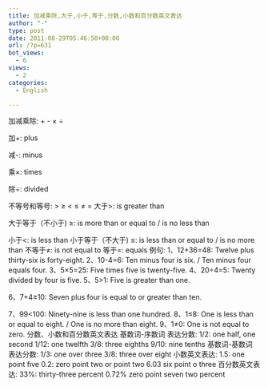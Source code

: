 ```yaml
---
title: 加减乘除,大于,小于,等于,分数,小数和百分数英文表达
author: "-"
type: post
date: 2011-08-29T05:46:50+00:00
url: /?p=631
bot_views:
  - 6
views:
  - 2
categories:
  - English

---
```

加减乘除: + - × ÷
  
加+: plus
  
减-: minus
  
乘×: times
  
除÷: divided

不等号和等号: > ≥ < ≤ ≠ = 大于>: is greater than
  
大于等于（不小于) ≥: is more than or equal to / is no less than
  
小于<: is less than 小于等于（不大于) ≤: is less than or equal to / is no more than 不等于≠: is not equal to 等于=: equals 例句:  1、12+36=48: Twelve plus thirty-six is forty-eight. 2、10-4=6: Ten minus four is six. / Ten minus four equals four. 3、5×5=25: Five times five is twenty-five. 4、20÷4=5: Twenty divided by four is five. 5、5>1: Five is greater than one.
  
6、7+4≥10: Seven plus four is equal to or greater than ten.
  
7、99<100: Ninety-nine is less than one hundred. 8、1≤8: One is less than or equal to eight. / One is no more than eight. 9、1≠0: One is not equal to zero. 分数、小数和百分数英文表达 基数词-序数词 表达分数:  1/2: one half, one second 1/12: one twelfth 3/8: three eighths 9/10: nine tenths 基数词-基数词 表达分数:  1/3: one over three 3/8: three over eight 小数英文表达:  1.5: one point five 0.2: zero point two or point two 6.03 six point o three 百分数英文表达:  33%: thirty-three percent 0.72% zero point seven two percent